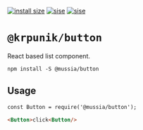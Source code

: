 [![install size](https://packagephobia.now.sh/badge?p=@mussia/button)](https://packagephobia.now.sh/result?p=@mussia/button)
[![sise](https://badgen.net/bundlephobia/min/@mussia/button)](https://bundlephobia.com/result?p=@mussia/button)
[![sise](https://badgen.net/bundlephobia/minzip/@mussia/button)](https://bundlephobia.com/result?p=@mussia/button)
# `@krpunik/button`
React based list component.

```markdown
npm install -S @mussia/button
```


## Usage

```markdown
const Button = require('@mussia/button');

<Button>click<Button/>
```

